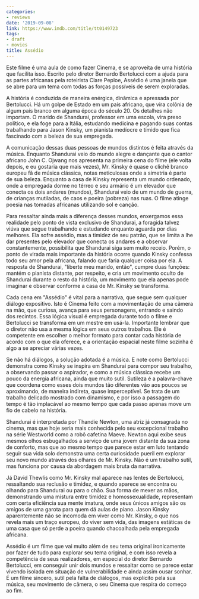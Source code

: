 ```yaml
---
categories:
- reviews
date: '2019-09-08'
link: https://www.imdb.com/title/tt0149723
tags:
- draft
- movies
title: Assédio
---
```


Este filme é uma aula de como fazer Cinema, e se aproveita de uma história que facilita isso. Escrito pelo diretor Bernardo Bertolucci com a ajuda para as partes africanas pela roteirista Clare Peploe, Assédio é uma janela que se abre para um tema com todas as forças possíveis de serem exploradas.

A história é conduzida de maneira enérgica, dinâmica e apressada por Bertolucci. Há um golpe de Estado em um país africano, que vira colônia de algum país branco em alguma época do século 20. Os detalhes não importam. O marido de Shandurai, professor em uma escola, vira preso político, e ela foge para a Itália, estudando medicina e pagando suas contas trabalhando para Jason Kinsky, um pianista medíocre e tímido que fica fascinado com a beleza de sua empregada.

A comunicação dessas duas pessoas de mundos distintos é feita através da música. Enquanto Shandurai veio do mundo alegre e dançante que o cantor africano John C. Ojwang nos apresenta na primeira cena do filme (ele volta depois, e eu gostaria que mais vezes), Mr. Kinsky é quase o clichê branco europeu fã de música clássica, notas meticulosas onde a simetria é parte de sua beleza. Enquanto a casa de Kinsky representa um mundo ordenado, onde a empregada dorme no térreo e seu armário é um elevador que conecta os dois andares (mundos), Shandurai veio de um mundo de guerra, de crianças mutiladas, de caos e poeira (pobreza) nas ruas. O filme atinge poesia nas tomadas africanas utilizando sol e canção.

Para ressaltar ainda mais a diferença desses mundos, enxergamos essa realidade pelo ponto de vista exclusivo de Shandurai, a foragida talvez viúva que segue trabalhando e estudando enquanto aguarda por dias melhores. Ela sofre assédio, mas a timidez de seu patrão, que se limita a lhe dar presentes pelo elevador que conecta os andares e a observar constantemente, possibilita que Shandurai siga sem muito receio. Porém, o ponto de virada mais importante da história ocorre quando Kinsky confessa todo seu amor pela africana, falando que faria qualquer coisa por ela. A resposta de Shandurai, "liberte meu marido, então", cumpre duas funções: mantém o pianista distante, por respeito, e cria um movimento oculto de Shandurai durante o resto da história, um movimento que ela apenas pode imaginar e observar conforme a casa de Mr. Kinsky se transforma.

Cada cena em "Assédio" é vital para a narrativa, que segue sem qualquer diálogo expositivo. Isto é Cinema feito com a movimentação de uma câmera na mão, que curiosa, avança para seus personagens, entrando e saindo dos recintos. Essa lógica visual é empregada durante todo o filme e Bertolucci se transforma em um mestre em usá-la. Importante lembrar que o diretor não usa a mesma lógica em seus outros trabalhos. Ele é competente em escolher o melhor formato para contar cada história de acordo com o que ela oferece, e a orientação espacial neste filme sozinha é algo a se apreciar várias vezes.

Se não há diálogos, a solução adotada é a música. E note como Bertolucci demonstra como Kinsky se inspira em Shandurai para compor seu trabalho, a observando passar o aspirador, e como a música clássica recebe um pouco da energia africana, ainda que muito sutil. Sutileza é a palavra-chave que coordena como esses dois mundos tão diferentes vão aos poucos se aproximando, de maneira indireta, quase imperceptível. Se trata de um trabalho delicado mostrado com dinamismo, e por isso a passagem do tempo é tão implacável ao mesmo tempo que cada passo apenas move um fio de cabelo na história.

Shandurai é interpretada por Thandie Newton, uma atriz já consagrada no cinema, mas que hoje seria mais conhecida pelo seu excepcional trabalho na série Westworld como a robô cafetina Maeve. Newton aqui exibe seus mesmos olhos esbugalhados a serviço de uma jovem distante da sua zona de conforto, mas que ao mesmo tempo que parece estar em luto tentando seguir sua vida solo demonstra uma certa curiosidade pueril em explorar seu novo mundo através dos olhares de Mr. Kinsky. Não é um trabalho sutil, mas funciona por causa da abordagem mais bruta da narrativa.

Já David Thewlis como Mr. Kinsky mal aparece nas lentes de Bertolucci, ressaltando sua reclusão e timidez, e quando aparece se encontra ou olhando para Shandurai ou para o chão. Sua forma de mexer as mãos, demonstrando uma mistura entre timidez e homossexualidade, representam com certa eficiência sua mente imatura, onde seus únicos amigos são os amigos de uma garota para quem dá aulas de piano. Jason Kinsky aparentemente não se incomoda em viver como Mr. Kinsky, o que nos revela mais um traço europeu, do viver sem vida, das imagens estáticas de uma casa que só perde a poeira quando chacoalhada pela empregada africana.

Assédio é um filme que vai muito além de seu tema original ironicamente por fazer de tudo para explorar seu tema original, e com isso revela a competência de seus realizadores, em especial do diretor Bernardo Bertolucci, em conseguir unir dois mundos e ressaltar como se parece estar vivendo isolada em situação de vulnerabilidade e ainda assim ousar sonhar. É um filme sincero, sutil pela falta de diálogos, mas explícito pela sua música, seu movimento de câmera, o seu Cinema que respira do começo ao fim.
